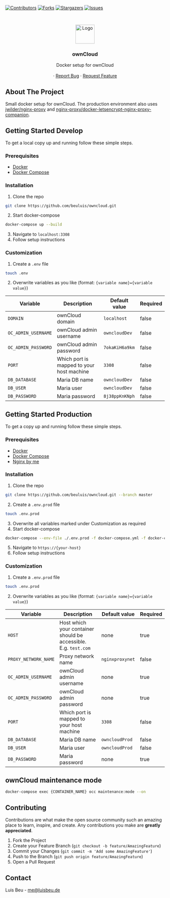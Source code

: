[![Contributors][contributors-shield]][contributors-url]
[![Forks][forks-shield]][forks-url]
[![Stargazers][stars-shield]][stars-url]
[![Issues][issues-shield]][issues-url]

<!-- PROJECT LOGO -->
<br />
<p align="center">
  <img src="https://owncloud.com/wp-content/uploads/2020/06/oc-logo-1c-1.svg" alt="Logo" height="60">

  <h3 align="center">ownCloud</h3>

  <p align="center">
    Docker setup for ownCloud
    <br />
    <br />
    ·
    <a href="https://github.com/beuluis/owncloud/issues">Report Bug</a>
    ·
    <a href="https://github.com/beuluis/owncloud/issues">Request Feature</a>
  </p>
</p>

<!-- ABOUT THE PROJECT -->

## About The Project

Small docker setup for ownCloud. The production environment also uses [jwilder/nginx-proxy](https://github.com/nginx-proxy/nginx-proxy) and [nginx-proxy/docker-letsencrypt-nginx-proxy-companion](https://github.com/nginx-proxy/docker-letsencrypt-nginx-proxy-companion).

<!-- GETTING STARTED -->

## Getting Started Develop

To get a local copy up and running follow these simple steps.

### Prerequisites

- [Docker](https://docs.docker.com/get-docker/)
- [Docker Compose](https://docs.docker.com/compose/install/)

### Installation

1. Clone the repo

```sh
git clone https://github.com/beuluis/owncloud.git
```

2. Start docker-compose

```sh
docker-compose up --build
```

3. Navigate to `localhost:3308`
4. Follow setup instructions

### Customization

1. Create a `.env` file

```sh
touch .env
```

2. Overwrite variables as you like (format: `{variable name}={variable value}`)

| Variable            | Description                               | Default value  | Required |
| ------------------- | ----------------------------------------- | -------------- | -------- |
| `DOMAIN`            | ownCloud domain                           | `localhost`    | false    |
| `OC_ADMIN_USERNAME` | ownCloud admin username                   | `owncloudDev`  | false    |
| `OC_ADMIN_PASSWORD` | ownCloud admin password                   | `7okaKiH6a9km` | false    |
| `PORT`              | Which port is mapped to your host machine | `3308`         | false    |
| `DB_DATABASE`       | Maria DB name                             | `owncloudDev`  | false    |
| `DB_USER`           | Maria user                                | `owncloudDev`  | false    |
| `DB_PASSWORD`       | Maria password                            | `8j38ppKnKNph` | false    |

## Getting Started Production

To get a copy up and running follow these simple steps.

### Prerequisites

- [Docker](https://docs.docker.com/get-docker/)
- [Docker Compose](https://docs.docker.com/compose/install/)
- [Nginx by me](https://github.com/beuluis/nginx)

### Installation

1. Clone the repo

```sh
git clone https://github.com/beuluis/owncloud.git --branch master
```

2. Create a `.env.prod` file

```sh
touch .env.prod
```

3. Overwrite all variables marked under Customization as required
4. Start docker-compose

```sh
docker-compose --env-file ./.env.prod -f docker-compose.yml -f docker-compose.production.yml up -d
```

5. Navigate to `https://{your-host}`
6. Follow setup instructions

### Customization

1. Create a `.env.prod` file

```sh
touch .env.prod
```

2. Overwrite variables as you like (format: `{variable name}={variable value}`)

| Variable             | Description                                                     | Default value   | Required |
| -------------------- | --------------------------------------------------------------- | --------------- | -------- |
| `HOST`               | Host which your container should be accessible. E.g. `test.com` | none            | true     |
| `PROXY_NETWORK_NAME` | Proxy network name                                              | `nginxproxynet` | false    |
| `OC_ADMIN_USERNAME`  | ownCloud admin username                                         | none            | true     |
| `OC_ADMIN_PASSWORD`  | ownCloud admin password                                         | none            | true     |
| `PORT`               | Which port is mapped to your host machine                       | `3308`          | false    |
| `DB_DATABASE`        | Maria DB name                                                   | `owncloudProd`  | false    |
| `DB_USER`            | Maria user                                                      | `owncloudProd`  | false    |
| `DB_PASSWORD`        | Maria password                                                  | none            | true     |

## ownCloud maintenance mode

```sh
docker-compose exec {CONTAINER_NAME} occ maintenance:mode --on
```

<!-- CONTRIBUTING -->

## Contributing

Contributions are what make the open source community such an amazing place to learn, inspire, and create. Any contributions you make are **greatly appreciated**.

1. Fork the Project
2. Create your Feature Branch (`git checkout -b feature/AmazingFeature`)
3. Commit your Changes (`git commit -m 'Add some AmazingFeature'`)
4. Push to the Branch (`git push origin feature/AmazingFeature`)
5. Open a Pull Request

<!-- CONTACT -->

## Contact

Luis Beu - me@luisbeu.de

<!-- MARKDOWN LINKS & IMAGES -->
<!-- https://www.markdownguide.org/basic-syntax/#reference-style-links -->

[contributors-shield]: https://img.shields.io/github/contributors/beuluis/owncloud.svg?style=flat-square
[contributors-url]: https://github.com/beuluis/owncloud/graphs/contributors
[forks-shield]: https://img.shields.io/github/forks/beuluis/owncloud.svg?style=flat-square
[forks-url]: https://github.com/beuluis/owncloud/network/members
[stars-shield]: https://img.shields.io/github/stars/beuluis/owncloud.svg?style=flat-square
[stars-url]: https://github.com/beuluis/owncloud/stargazers
[issues-shield]: https://img.shields.io/github/issues/beuluis/owncloud.svg?style=flat-square
[issues-url]: https://github.com/beuluis/owncloud/issues
[license-shield]: https://img.shields.io/github/license/beuluis/owncloud.svg?style=flat-square
